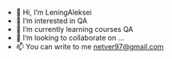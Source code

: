 - 👋 Hi, I’m LeningAleksei
- 👀 I’m interested in QA 
- 🌱 I’m currently learning courses QA
- 💞️ I’m looking to collaborate on ...
- 📫 You can write to me netver97@gmail.com

<!---
LeningAleksei/LeningAleksei is a ✨ special ✨ repository because its `README.md` (this file) appears on your GitHub profile.
You can click the Preview link to take a look at your changes.
--->
